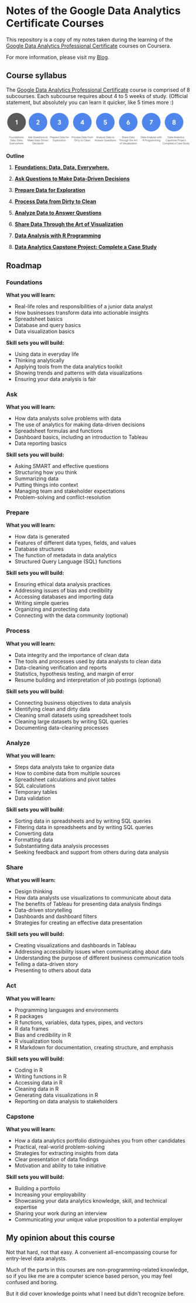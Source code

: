 # Notes of the Google Data Analytics Certificate Courses
This repository is a copy of my notes taken during the learning of the [Google Data Analytics Professional Certificate](https://www.coursera.org/professional-certificates/google-data-analytics) courses on Coursera.

For more information, please visit my [Blog](https://notes.kanon.dev/my-notes).



## Course syllabus

The [Google Data Analytics Professional Certificate](https://www.coursera.org/professional-certificates/google-data-analytics) course is comprised of 8 subcourses. Each subcourse requires about 4 to 5 weeks of study. (Official statement, but absolutely you can learn it quicker, like 5 times more :) 

![4VmkhBljSKOZpIQZY1ijyg_0a978cdb91ef47e1bdff301364d98615_Screen-Shot-2021-03-03-at-12.57.36-PM](README.assets/4VmkhBljSKOZpIQZY1ijyg_0a978cdb91ef47e1bdff301364d98615_Screen-Shot-2021-03-03-at-12.57.36-PM.png)



**Outline**

1. [**Foundations: Data, Data, Everywhere.**](https://github.com/reklanirs/Google_Data_Analytics_Certificate_Course_Notes/blob/main/0.%20Foundations%20--%20Data%2C%20Data%2C%20Everywhere.md)

2. **[Ask Questions to Make Data-Driven Decisions](https://github.com/reklanirs/Google_Data_Analytics_Certificate_Course_Notes/blob/main/1.%20Ask%20Questions%20to%20Make%20Data-Driven%20Decisions.md)**

3. [**Prepare Data for Exploration**](https://github.com/reklanirs/Google_Data_Analytics_Certificate_Course_Notes/blob/main/2.%20Prepare%20Data%20for%20Exploration.md)

4. [**Process Data from Dirty to Clean**](https://github.com/reklanirs/Google_Data_Analytics_Certificate_Course_Notes/blob/main/3.%20Process%20Data%20from%20Dirty%20to%20Clean.md)

5. [**Analyze Data to Answer Questions**](https://github.com/reklanirs/Google_Data_Analytics_Certificate_Course_Notes/blob/main/4.%20Analyze%20Data%20to%20Answer%20Questions.md)

6. [**Share Data Through the Art of Visualization**](https://github.com/reklanirs/Google_Data_Analytics_Certificate_Course_Notes/blob/main/5.%20Share%20Data%20Through%20the%20Art%20of%20Visualization.md)

7. [**Data Analysis with R Programming**](https://github.com/reklanirs/Google_Data_Analytics_Certificate_Course_Notes/blob/main/6.%20Data%20Analysis%20with%20R%20Programming.md)

8. [**Data Analytics Capstone Project: Complete a Case Study**](https://github.com/reklanirs/Google_Data_Analytics_Certificate_Course_Notes/blob/main/7.%20Capstone%20--%20Complete%20a%20Case%20Study.md)



## Roadmap

### Foundations
**What you will learn:**

-   Real-life roles and responsibilities of a junior data analyst
-   How businesses transform data into actionable insights
-   Spreadsheet basics
-   Database and query basics
-   Data visualization basics

**Skill sets you will build:**
-   Using data in everyday life
-   Thinking analytically
-   Applying tools from the data analytics toolkit
-   Showing trends and patterns with data visualizations
-   Ensuring your data analysis is fair


### Ask
**What you will learn:**
-   How data analysts solve problems with data
-   The use of analytics for making data-driven decisions
-   Spreadsheet formulas and functions
-   Dashboard basics, including an introduction to Tableau
-   Data reporting basics

**Skill sets you will build:**
-   Asking SMART and effective questions
-   Structuring how you think
-   Summarizing data
-   Putting things into context
-   Managing team and stakeholder expectations
-   Problem-solving and conflict-resolution

### Prepare
**What you will learn:**
-   How data is generated
-   Features of different data types, fields, and values
-   Database structures
-   The function of metadata in data analytics
-   Structured Query Language (SQL) functions

**Skill sets you will build:**
-   Ensuring ethical data analysis practices
-   Addressing issues of bias and credibility
-   Accessing databases and importing data
-   Writing simple queries
-   Organizing and protecting data
-   Connecting with the data community (optional)

### Process
**What you will learn:**
-   Data integrity and the importance of clean data
-   The tools and processes used by data analysts to clean data
-   Data-cleaning verification and reports
-   Statistics, hypothesis testing, and margin of error
-   Resume building and interpretation of job postings (optional)

**Skill sets you will build:**
-   Connecting business objectives to data analysis
-   Identifying clean and dirty data
-   Cleaning small datasets using spreadsheet tools
-   Cleaning large datasets by writing SQL queries
-   Documenting data-cleaning processes

### Analyze
**What you will learn:**
-   Steps data analysts take to organize data
-   How to combine data from multiple sources
-   Spreadsheet calculations and pivot tables
-   SQL calculations
-   Temporary tables
-   Data validation

**Skill sets you will build:**
-   Sorting data in spreadsheets and by writing SQL queries
-   Filtering data in spreadsheets and by writing SQL queries
-   Converting data
-   Formatting data
-   Substantiating data analysis processes
-   Seeking feedback and support from others during data analysis

### Share
**What you will learn:**
-   Design thinking
-   How data analysts use visualizations to communicate about data
-   The benefits of Tableau for presenting data analysis findings
-   Data-driven storytelling
-   Dashboards and dashboard filters
-   Strategies for creating an effective data presentation

**Skill sets you will build:**
-   Creating visualizations and dashboards in Tableau
-   Addressing accessibility issues when communicating about data
-   Understanding the purpose of different business communication tools
-   Telling a data-driven story
-   Presenting to others about data


### Act
**What you will learn:**
-   Programming languages and environments
-   R packages
-   R functions, variables, data types, pipes, and vectors
-   R data frames
-   Bias and credibility in R
-   R visualization tools
-   R Markdown for documentation, creating structure, and emphasis

**Skill sets you will build:**
-   Coding in R
-   Writing functions in R
-   Accessing data in R
-   Cleaning data in R
-   Generating data visualizations in R
-   Reporting on data analysis to stakeholders


### Capstone
**What you will learn:**
-   How a data analytics portfolio distinguishes you from other candidates
-   Practical, real-world problem-solving
-   Strategies for extracting insights from data
-   Clear presentation of data findings
-   Motivation and ability to take initiative

**Skill sets you will build:**
-   Building a portfolio
-   Increasing your employability
-   Showcasing your data analytics knowledge, skill, and technical expertise
-   Sharing your work during an interview
-   Communicating your unique value proposition to a potential employer





## My opinion about this course

Not that hard, not that easy. A convenient all-encompassing course for entry-level data analysts.

Much of the parts in this courses are non-programming-related knowledge, so if you like me are a computer science based person, you may feel confused and boring.

But it did cover knowledge points what I need but didn't recognize before.

